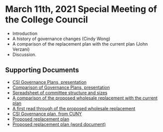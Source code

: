 # March 11th, 2021 Special Meeting of the College Council


* Introduction
* A history of governance changes (Cindy Wong)
* A comparison of the replacement plan with the current plan (John Verzani)
* Discussion.


## Supporting Documents

* [CSI Governance Plans, presentation]()
* [Comparison of Governance Plans, presentation]()
* [Spreadsheet of committee structure and sizes](/CCFS/Mar-SpecialMeeting/Counts_Current_vs_Proposed.xlsx)
* [A comparison of the proposed wholesale replacement with the current plan]()
* [A first read through of the proposed wholesale replacement]()
* [CSI Governance plan, from CUNY](https://www.cuny.edu/about/administration/offices/legal-affairs/governance-plans/)
* [Proposed replacement plan](/CCFS/Mar-SpecialMeeting/CSI-proposed-plan-3-3-2021.pdf)
* [Proposed replacement plan (word document)](/CCFS/Mar-SpecialMeeting/CSI-proposed-plan-3-3-2021.docx)
